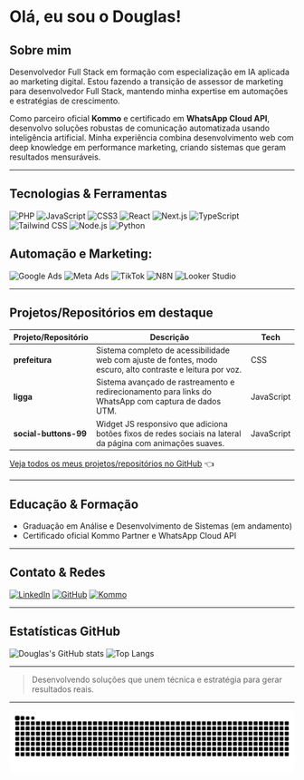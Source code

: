 # Olá, eu sou o Douglas!

## Sobre mim
Desenvolvedor Full Stack em formação com especialização em IA aplicada ao marketing digital. Estou fazendo a transição de assessor de marketing para desenvolvedor Full Stack, mantendo minha expertise em automações e estratégias de crescimento.

Como parceiro oficial **Kommo** e certificado em **WhatsApp Cloud API**, desenvolvo soluções robustas de comunicação automatizada usando inteligência artificial. Minha experiência combina desenvolvimento web com deep knowledge em performance marketing, criando sistemas que geram resultados mensuráveis.

---

## Tecnologias & Ferramentas

![PHP](https://img.shields.io/badge/PHP-777BB4?style=for-the-badge&logo=php&logoColor=white)
![JavaScript](https://img.shields.io/badge/JavaScript-F7DF1E?style=for-the-badge&logo=javascript&logoColor=black)
![CSS3](https://img.shields.io/badge/CSS3-1572B6?style=for-the-badge&logo=css3)
![React](https://img.shields.io/badge/React-61DAFB?style=for-the-badge&logo=react&logoColor=black)
![Next.js](https://img.shields.io/badge/Next.js-000000?style=for-the-badge&logo=next.js&logoColor=white)
![TypeScript](https://img.shields.io/badge/TypeScript-3178C6?style=for-the-badge&logo=typescript&logoColor=white)
![Tailwind CSS](https://img.shields.io/badge/Tailwind_CSS-06B6D4?style=for-the-badge&logo=tailwind-css&logoColor=white)
![Node.js](https://img.shields.io/badge/Node.js-339933?style=for-the-badge&logo=node.js&logoColor=white)
![Python](https://img.shields.io/badge/Python-3776AB?style=for-the-badge&logo=python&logoColor=white)

## Automação e Marketing:
![Google Ads](https://img.shields.io/badge/Google_Ads-4285F4?style=for-the-badge&logo=google-ads&logoColor=white)
![Meta Ads](https://img.shields.io/badge/Meta-1877F2?style=for-the-badge&logo=meta&logoColor=white)
![TikTok](https://img.shields.io/badge/TikTok-000000?style=for-the-badge&logo=tiktok&logoColor=white)
![N8N](https://img.shields.io/badge/N8N-000000?style=for-the-badge&logo=n8n&logoColor=white)
![Looker Studio](https://img.shields.io/badge/Looker_Studio-F9AB00?style=for-the-badge&logo=googleanalytics&logoColor=white)

---

## Projetos/Repositórios em destaque

| Projeto/Repositório                            | Descrição                                                                                                    | Tech       |
|-------------------------------|--------------------------------------------------------------------------------------------------------------|------------|
| **prefeitura**                     | Sistema completo de acessibilidade web com ajuste de fontes, modo escuro, alto contraste e leitura por voz. | CSS        |
| **ligga**                          | Sistema avançado de rastreamento e redirecionamento para links do WhatsApp com captura de dados UTM.         | JavaScript |
| **social-buttons-99**              | Widget JS responsivo que adiciona botões fixos de redes sociais na lateral da página com animações suaves. | JavaScript |

[Veja todos os meus projetos/repositórios no GitHub](https://github.com/douglasmendescwb) 👈

---

## Educação & Formação
- Graduação em Análise e Desenvolvimento de Sistemas (em andamento)
- Certificado oficial Kommo Partner e WhatsApp Cloud API

---

## Contato & Redes

[![LinkedIn](https://img.shields.io/badge/LinkedIn-Douglas-blue?style=for-the-badge&logo=linkedin&logoColor=white)](https://linkedin.com/in/douglasmendescwb)
[![GitHub](https://img.shields.io/badge/GitHub-Douglas-black?style=for-the-badge&logo=github&logoColor=white)](https://github.com/douglasmendescwb)
[![Kommo](https://img.shields.io/badge/Kommo-Parceiro-blue?style=for-the-badge&logo=kommo&logoColor=white)](https://wa.me/5541985368008)

---

## Estatísticas GitHub

![Douglas's GitHub stats](https://github-readme-stats.vercel.app/api?username=douglasmendescwb&show_icons=true&theme=dark&count_private=true)
![Top Langs](https://github-readme-stats.vercel.app/api/top-langs/?username=douglasmendescwb&layout=compact&theme=dark)

---

> Desenvolvendo soluções que unem técnica e estratégia para gerar resultados reais.

---

<picture>
  <source media="(prefers-color-scheme: dark)" srcset="https://raw.githubusercontent.com/douglasmendescwb/douglasmendescwb/output/github-contribution-grid-snake-dark.svg">
  <source media="(prefers-color-scheme: light)" srcset="https://raw.githubusercontent.com/douglasmendescwb/douglasmendescwb/output/github-contribution-grid-snake.svg">
  <img alt="github contribution grid snake animation" src="https://raw.githubusercontent.com/douglasmendescwb/douglasmendescwb/output/github-contribution-grid-snake.svg">
</picture>
